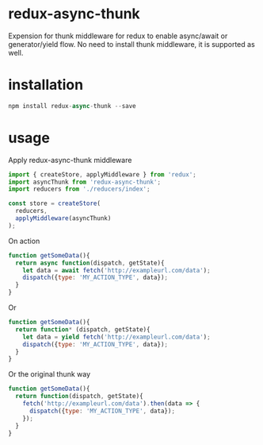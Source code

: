 # redux-async-thunk
Expension for thunk middleware for redux to enable async/await or generator/yield flow.
No need to install thunk middleware, it is supported as well.

# installation
```javascript
npm install redux-async-thunk --save
```

# usage

Apply redux-async-thunk middleware

```javascript
import { createStore, applyMiddleware } from 'redux';
import asyncThunk from 'redux-async-thunk';
import reducers from './reducers/index';

const store = createStore(
  reducers,
  applyMiddleware(asyncThunk)
);
```

On action

```javascript
function getSomeData(){
  return async function(dispatch, getState){
    let data = await fetch('http://exampleurl.com/data');
    dispatch({type: 'MY_ACTION_TYPE', data});
  }
}
```
Or
```javascript
function getSomeData(){
  return function* (dispatch, getState){
    let data = yield fetch('http://exampleurl.com/data');
    dispatch({type: 'MY_ACTION_TYPE', data});
  }
}
```
Or the original thunk way
```javascript
function getSomeData(){
  return function(dispatch, getState){
    fetch('http://exampleurl.com/data').then(data => {
      dispatch({type: 'MY_ACTION_TYPE', data});
    });    
  }
}
```